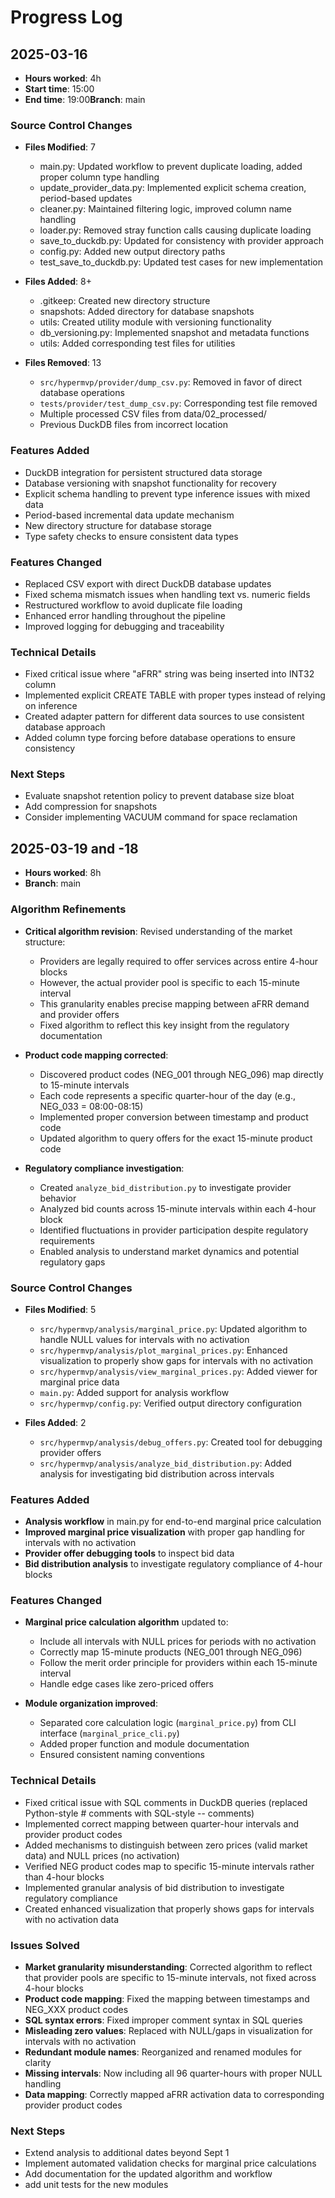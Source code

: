 # Progress Log

## 2025-03-16

* **Hours worked**: 4h
* **Start time**: 15:00
* **End time**: 19:00**Branch**: main

### Source Control Changes

- **Files Modified**: 7

  - main.py: Updated workflow to prevent duplicate loading, added proper column type handling
  - update_provider_data.py: Implemented explicit schema creation, period-based updates
  - cleaner.py: Maintained filtering logic, improved column name handling
  - loader.py: Removed stray function calls causing duplicate loading
  - save_to_duckdb.py: Updated for consistency with provider approach
  - config.py: Added new output directory paths
  - test_save_to_duckdb.py: Updated test cases for new implementation
- **Files Added**: 8+

  - .gitkeep: Created new directory structure
  - snapshots: Added directory for database snapshots
  - utils: Created utility module with versioning functionality
  - db_versioning.py: Implemented snapshot and metadata functions
  - utils: Added corresponding test files for utilities
- **Files Removed**: 13

  - `src/hypermvp/provider/dump_csv.py`: Removed in favor of direct database operations
  - `tests/provider/test_dump_csv.py`: Corresponding test file removed
  - Multiple processed CSV files from data/02_processed/
  - Previous DuckDB files from incorrect location

### Features Added

- DuckDB integration for persistent structured data storage
- Database versioning with snapshot functionality for recovery
- Explicit schema handling to prevent type inference issues with mixed data
- Period-based incremental data update mechanism
- New directory structure for database storage
- Type safety checks to ensure consistent data types

### Features Changed

- Replaced CSV export with direct DuckDB database updates
- Fixed schema mismatch issues when handling text vs. numeric fields
- Restructured workflow to avoid duplicate file loading
- Enhanced error handling throughout the pipeline
- Improved logging for debugging and traceability

### Technical Details

- Fixed critical issue where "aFRR" string was being inserted into INT32 column
- Implemented explicit CREATE TABLE with proper types instead of relying on inference
- Created adapter pattern for different data sources to use consistent database approach
- Added column type forcing before database operations to ensure consistency

### Next Steps

- Evaluate snapshot retention policy to prevent database size bloat
- Add compression for snapshots
- Consider implementing VACUUM command for space reclamation


## 2025-03-19 and -18

* **Hours worked**: 8h
* **Branch**: main

### Algorithm Refinements

- **Critical algorithm revision**: Revised understanding of the market structure:

  - Providers are legally required to offer services across entire 4-hour blocks
  - However, the actual provider pool is specific to each 15-minute interval
  - This granularity enables precise mapping between aFRR demand and provider offers
  - Fixed algorithm to reflect this key insight from the regulatory documentation
- **Product code mapping corrected**:

  - Discovered product codes (NEG_001 through NEG_096) map directly to 15-minute intervals
  - Each code represents a specific quarter-hour of the day (e.g., NEG_033 = 08:00-08:15)
  - Implemented proper conversion between timestamp and product code
  - Updated algorithm to query offers for the exact 15-minute product code
- **Regulatory compliance investigation**:

  - Created `analyze_bid_distribution.py` to investigate provider behavior
  - Analyzed bid counts across 15-minute intervals within each 4-hour block
  - Identified fluctuations in provider participation despite regulatory requirements
  - Enabled analysis to understand market dynamics and potential regulatory gaps

### Source Control Changes

- **Files Modified**: 5

  - `src/hypermvp/analysis/marginal_price.py`: Updated algorithm to handle NULL values for intervals with no activation
  - `src/hypermvp/analysis/plot_marginal_prices.py`: Enhanced visualization to properly show gaps for intervals with no activation
  - `src/hypermvp/analysis/view_marginal_prices.py`: Added viewer for marginal price data
  - `main.py`: Added support for analysis workflow
  - `src/hypermvp/config.py`: Verified output directory configuration
- **Files Added**: 2

  - `src/hypermvp/analysis/debug_offers.py`: Created tool for debugging provider offers
  - `src/hypermvp/analysis/analyze_bid_distribution.py`: Added analysis for investigating bid distribution across intervals

### Features Added

- **Analysis workflow** in main.py for end-to-end marginal price calculation
- **Improved marginal price visualization** with proper gap handling for intervals with no activation
- **Provider offer debugging tools** to inspect bid data
- **Bid distribution analysis** to investigate regulatory compliance of 4-hour blocks

### Features Changed

- **Marginal price calculation algorithm** updated to:

  - Include all intervals with NULL prices for periods with no activation
  - Correctly map 15-minute products (NEG_001 through NEG_096)
  - Follow the merit order principle for providers within each 15-minute interval
  - Handle edge cases like zero-priced offers
- **Module organization improved**:

  - Separated core calculation logic (`marginal_price.py`) from CLI interface (`marginal_price_cli.py`)
  - Added proper function and module documentation
  - Ensured consistent naming conventions

### Technical Details

- Fixed critical issue with SQL comments in DuckDB queries (replaced Python-style # comments with SQL-style -- comments)
- Implemented correct mapping between quarter-hour intervals and provider product codes
- Added mechanisms to distinguish between zero prices (valid market data) and NULL prices (no activation)
- Verified NEG product codes map to specific 15-minute intervals rather than 4-hour blocks
- Implemented granular analysis of bid distribution to investigate regulatory compliance
- Created enhanced visualization that properly shows gaps for intervals with no activation data

### Issues Solved

- **Market granularity misunderstanding**: Corrected algorithm to reflect that provider pools are specific to 15-minute intervals, not fixed across 4-hour blocks
- **Product code mapping**: Fixed the mapping between timestamps and NEG_XXX product codes
- **SQL syntax errors**: Fixed improper comment syntax in SQL queries
- **Misleading zero values**: Replaced with NULL/gaps in visualization for intervals with no activation
- **Redundant module names**: Reorganized and renamed modules for clarity
- **Missing intervals**: Now including all 96 quarter-hours with proper NULL handling
- **Data mapping**: Correctly mapped aFRR activation data to corresponding provider product codes

### Next Steps

- Extend analysis to additional dates beyond Sept 1
- Implement automated validation checks for marginal price calculations
- Add documentation for the updated algorithm and workflow
- add unit tests for the new modules
